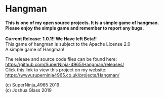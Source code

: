 # Hangman
**This is one of my open source projects. It is a simple game of hangman. Please enjoy the simple game and remember to report any bugs.** <br> <br>
<b>Current Release: 1.0.1!! We Have left Beta!!</b>
<br>This game of hangman is subject to the Apache License 2.0<br>
A simple game of Hangman!

The release and source code files can be found here: https://github.com/SuperNinja-4965/Hangman/releases/ <br>
Click this link to view this project on my website: https://www.superninja4965.co.uk/projects/Hangman/

(c) SuperNinja_4965 2019 <br>
(c) Joshua Glass 2019

